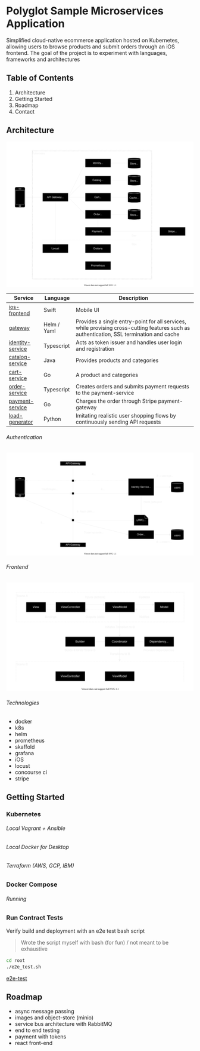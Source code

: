 # Polyglot Sample Microservices Application
Simplified cloud-native ecommerce application hosted on Kubernetes, allowing users to browse products and submit orders through an iOS frontend. The goal of the project is to experiment with languages, frameworks and architectures

## Table of Contents
1. Architecture
2. Getting Started
3. Roadmap
4. Contact

## Architecture
![design-system](./media/design-system.svg)

| Service                                    | Language    | Description                                                  |
| ------------------------------------------ | ----------- | ------------------------------------------------------------ |
| [ios-frontend](./src/ios-frontend)         | Swift       | Mobile UI                                                    |
| [gateway](./src/gateway)                   | Helm / Yaml | Provides a single entry-point for all services, while provising cross-cutting features such as authentication, SSL termination and cache |
| [identity-service](./src/identity-service) | Typescript  | Acts as token issuer and handles user login and registration |
| [catalog-service](./src/catalog-service)   | Java        | Provides products and categories                             |
| [cart-service](./src/cart-service)         | Go          | A product and categories                                     |
| [order-service](./src/order-service)       | Typescript  | Creates orders and submits payment requests to the payment-service |
| [payment-service](./src/payment-service)   | Go          | Charges the order through Stripe payment-gateway             |
| [load-generator](./src/load-generator)     | Python      | Imitating realistic user shopping flows by continuously sending API requests |

###### Authentication
![design-system](./media/design-auth.svg)

###### Frontend
![design-system](./media/design-ios.svg)

###### Technologies
* docker
* k8s
* helm
* prometheus
* skaffold
* grafana
* iOS
* locust
* concourse ci
* stripe

## Getting Started
### Kubernetes
###### Local Vagrant + Ansible
###### Local Docker for Desktop
###### Terraform (AWS, GCP, IBM)

### Docker Compose
###### Running

### Run Contract Tests
Verify build and deployment with an e2e test bash script
> Wrote the script myself with bash (for fun) / not meant to be exhaustive

```sh
cd root
./e2e_test.sh
```
[e2e-test](./media/e2e-test.png)


## Roadmap
* async message passing
* images and object-store (minio)
* service bus architecture with RabbitMQ
* end to end testing
* payment with tokens
* react front-end
